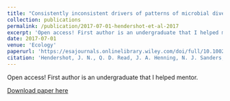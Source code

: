 ```yaml
---
title: "Consistently inconsistent drivers of patterns of microbial diversity and abundance at macroecological scales"
collection: publications
permalink: /publication/2017-07-01-hendershot-et-al-2017
excerpt: 'Open access! First author is an undergraduate that I helped mentor.'
date: 2017-07-01
venue: 'Ecology'
paperurl: 'https://esajournals.onlinelibrary.wiley.com/doi/full/10.1002/ecy.1829'
citation: 'Hendershot, J. N., Q. D. Read, J. A. Henning, N. J. Sanders, and A. T. Classen. 2017. Consistently inconsistent drivers of patterns of microbial diversity and abundance at macroecological scales. Ecology. DOI: 10.1002/ecy.1829'
---
```

Open access! First author is an undergraduate that I helped mentor.

[Download paper here](https://esajournals.onlinelibrary.wiley.com/doi/full/10.1002/ecy.1829)
